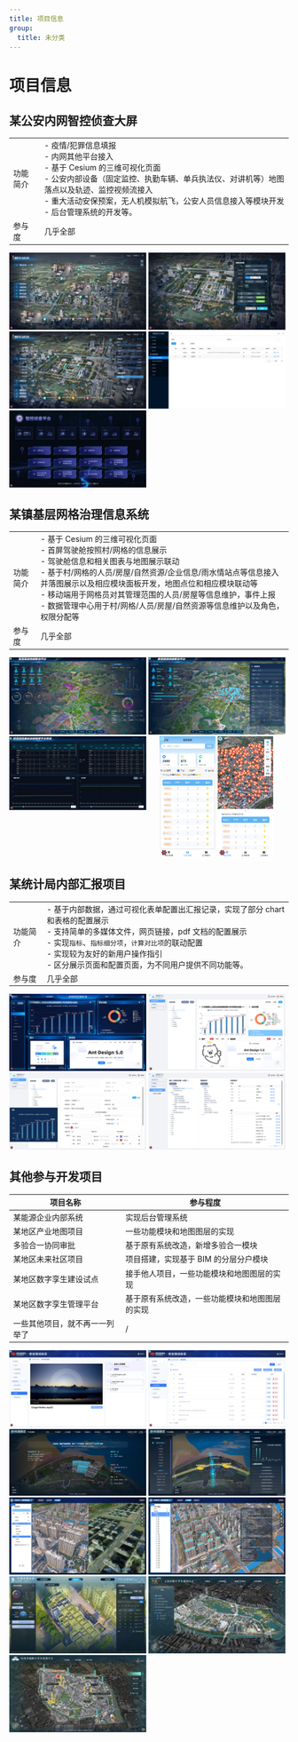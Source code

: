 ```yaml
---
title: 项目信息
group:
  title: 未分类
---
```


# 项目信息

## 某公安内网智控侦查大屏

|          |                                                                                                                                                                                                                                                                              |
| -------- | ---------------------------------------------------------------------------------------------------------------------------------------------------------------------------------------------------------------------------------------------------------------------------- |
| 功能简介 | - 疫情/犯罪信息填报<br/>- 内网其他平台接入<br/>- 基于 Cesium 的三维可视化页面<br/>- 公安内部设备（固定监控、执勤车辆、单兵执法仪、对讲机等）地图落点以及轨迹、监控视频流接入<br/>- 重大活动安保预案，无人机模拟航飞，公安人员信息接入等模块开发<br/>- 后台管理系统的开发等。 |
| 参与度   | 几乎全部                                                                                                                                                                                                                                                                     |

<!-- <img src="./img/ga3.jpg" style="width:49%;height:auto;"> -->
<img src="./img/ga1.jpg" style="width:49%;height:auto;" className="info-img">
<img src="./img/ga4.jpg" style="width:49%;height:auto;" className="info-img">
<img src="./img/ga5.jpg" style="width:49%;height:auto;" className="info-img">
<img src="./img/ga0.jpg" style="width:49%;height:auto;" className="info-img">
<img src="./img/ga2.jpg" style="width:49%;height:auto;" className="info-img">

## 某镇基层网格治理信息系统

|          |                                                                                                                                                                                                                                                                                                                                                                                            |
| -------- | ------------------------------------------------------------------------------------------------------------------------------------------------------------------------------------------------------------------------------------------------------------------------------------------------------------------------------------------------------------------------------------------ |
| 功能简介 | - 基于 Cesium 的三维可视化页面<br/>- 首屏驾驶舱按照村/网格的信息展示<br/>- 驾驶舱信息和相关图表与地图展示联动<br/>- 基于村/网格的人员/房屋/自然资源/企业信息/雨水情站点等信息接入并落图展示以及相应模块面板开发，地图点位和相应模块联动等<br/>- 移动端用于网格员对其管理范围的人员/房屋等信息维护，事件上报<br/>- 数据管理中心用于村/网格/人员/房屋/自然资源等信息维护以及角色，权限分配等 |
| 参与度   | 几乎全部                                                                                                                                                                                                                                                                                                                                                                                   |

<img src="./img/zz1.jpg" style="width:49%;height:auto;" className="info-img">
<img src="./img/zz4.jpg" style="width:49%;height:auto;" className="info-img">
<img src="./img/zz0.jpg" style="width:49%;height:auto;vertical-align:top;margin-right:20px" className="info-img">
<img src="./img/zz2.jpg" style="width:20%;height:auto;" className="info-img">
<img src="./img/zz3.jpg" style="width:20%;height:auto;" className="info-img">

## 某统计局内部汇报项目

|          |                                                                                                                                                                                                                                                                                             |
| -------- | ------------------------------------------------------------------------------------------------------------------------------------------------------------------------------------------------------------------------------------------------------------------------------------------- |
| 功能简介 | - 基于内部数据，通过可视化表单配置出汇报记录，实现了部分 chart 和表格的配置展示<br/>- 支持简单的多媒体文件，网页链接，pdf 文档的配置展示<br/>- 实现`指标`、`指标细分项`，`计算对比项`的联动配置<br/>- 实现较为友好的新用户操作指引<br/>- 区分展示页面和配置页面，为不同用户提供不同功能等。 |
| 参与度   | 几乎全部                                                                                                                                                                                                                                                                                    |

<img src="./img/tjj0.jpg" style="width:49%;height:auto;" className="info-img">
<img src="./img/tjj2.jpg" style="width:49%;height:auto;" className="info-img">
<img src="./img/tjj3.jpg" style="width:49%;height:auto;" className="info-img">
<img src="./img/tjj1.jpg" style="width:49%;height:auto;" className="info-img">

## 其他参与开发项目

| 项目名称                       | 参与程度                                       |
| ------------------------------ | ---------------------------------------------- |
| 某能源企业内部系统             | 实现后台管理系统                               |
| 某地区产业地图项目             | 一些功能模块和地图图层的实现                   |
| 多验合一协同审批               | 基于原有系统改造，新增多验合一模块             |
| 某地区未来社区项目             | 项目搭建，实现基于 BIM 的分层分户模块          |
| 某地区数字孪生建设试点         | 接手他人项目，一些功能模块和地图图层的实现     |
| 某地区数字孪生管理平台         | 基于原有系统改造，一些功能模块和地图图层的实现 |
| 一些其他项目，就不再一一列举了 | /                                              |

<img src="./img/dc0.jpg" style="width:49%;height:auto;" className="info-img">
<img src="./img/dc1.jpg" style="width:49%;height:auto;" className="info-img">
<img src="./img/hzw0.jpg" style="width:49%;height:auto;" className="info-img">
<img src="./img/hzw1.jpg" style="width:49%;height:auto;" className="info-img">
<img src="./img/ph0.jpg" style="width:49%;height:auto;" className="info-img">
<img src="./img/ph1.jpg" style="width:49%;height:auto;" className="info-img">
<img src="./img/gc.jpg" style="width:49%;height:auto;" className="info-img">
<img src="./img/yh.jpg" style="width:49%;height:auto;" className="info-img">
<img src="./img/lc.jpg" style="width:49%;height:auto;" className="info-img">
